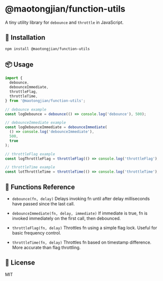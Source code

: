 # @maotongjian/function-utils

A tiny utility library for `debounce` and `throttle` in JavaScript.

## 🚀 Installation

```bash
npm install @maotongjian/function-utils
```

## 📦 Usage

```js
import {
  debounce,
  debounceImmediate,
  throttleFlag,
  throttleTime,
} from '@maotongjian/function-utils';

// debounce example
const logDebounce = debounce(() => console.log('debounce'), 500);

// debounceImmediate example
const logDebounceImmediate = debounceImmediate(
  () => console.log('debounceImmediate'),
  500,
  true
);

// throttleFlag example
const logThrottleFlag = throttleFlag(() => console.log('throttleFlag'), 500);

// throttleTime example
const lotThrottleTime = throttleTime(() => console.log('throttleTime'), 500);
```

## 🧰 Functions Reference

- `debounce(fn, delay)`
  Delays invoking fn until after delay milliseconds have passed since the last call.

- `debounceImmediate(fn, delay, immediate)`
  If immediate is true, fn is invoked immediately on the first call, then debounced.

- `throttleFlag(fn, delay)`
  Throttles fn using a simple flag lock. Useful for basic frequency control.

- `throttleTime(fn, delay)`
  Throttles fn based on timestamp difference. More accurate than flag throttling.

## 📄 License

MIT
